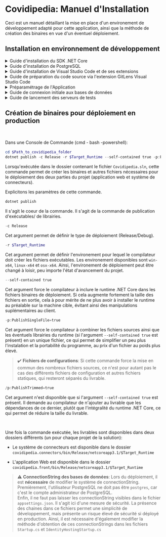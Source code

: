 # Covidipedia: Manuel d'Installation

Ceci est un manuel détaillant la mise en place d'un environement de développement adapté pour cette application, ainsi que la méthode de création des binaires en vue d'un éventuel déploiement.

## Installation en environnement de développement  

<details><summary>Guide d'installation du SDK .NET Core</summary>
<br>
Ce projet est développé sous l'environement .NET. Plus précisément, le software development kit utilisé est le [.NET Core SDK 3.1.406](https://dotnet.microsoft.com/download/dotnet/3.1), compatible pour Windows, Linux et MacOS.  

Dans une Console de Commande (cmd - bash -powershell):

```powershell linenums="1"
dotnet --version
```

Cette commande permet de vérifier que l'installation a bien fonctionnée. Dans le cas ou la commande n'est pas reconnue, il faut alors redémarer l'ordinateur.

> :heavy_check_mark: **Redémarrage**: Il est recommandé d'avoir au préalable procédé à l'étape d'installation de PostgreSQL avant d'effectuer un redémarrage, cette étape en demandant également un.

---
</details>

<details><summary>Guide d'installation de PostgreSQL</summary>

PostgreSQL est un système d'administration de base de données disponible à [cette addresse](https://www.postgresql.org/download/).

---
</details>

<details><summary>Guide d'installation de Visual Studio Code et de ses extensions</summary>
<br>

L'IDE utilisé lors du développement de ce projet est [Visual Studio Code](https://code.visualstudio.com/). Ci dessous est fournie une liste des extensions de l'IDE importantes utilisées lors du développement de l'application:

* C# Extension, *by Microsoft*
* Docker, *by Microsoft*
* Git Graph, *by mhutchie*
* Git History, *by Don Jayamanne*
* GitHub Pull Requests, *by GitHub*
* gitignore, *by CodeZombie*
* GitLens - Git supercharged, *by Eric Amodio*
* HTML CSS Support, *by ecmel*
* HTML Snippets, *by Mohamed Abusaid*
* IntelliSense for CSS, *by Zignd*
* Kubernetes, *by Microsoft*
* Live Share, *by Microsoft*
* Live Share Whiteboard, *by Jonathan Carter*
* markdownlint, *by David Anson*
* NuGet Gallery, *by pcislo*
* NuGet Package Manager, *by jmrog*
* Powershell, *by Microsoft*
* Remote - WSL, *by Microsoft*
* Todo Tree, *by Gruntfuggly*
* Visual Studio IntelliCode, *by Microsoft*

Aucune de ces extensions n'est obligatoire, cependant leur présence facilite grandement le développement. Elles sont toutes disponibles depuis l'Extension Marketplace de Visual Studio Code.

---
</details>

<details><summary>Guide de préparation du code source via l'extension GitLens Visual Studio Code</summary>
<br>
La première étape consiste à autoriser la connection entre l'extension de Visual Studio et Github. Une fois l'authentification validée, il est désormais temps de pull le repository sur la machine. Pour cela, dans Visual Studio Code:  
<br>
<br>
<img src="./readme_img/integration-github-0.jpg">
<br>
<br>
Une fois le repository local initialisé, il faut ajour le repository Github contenant le code source en temps que Remote:
<br>
<br>
<img src="./readme_img/integration-github-1.jpg">
<br>
<br>
On renseigne un nom, puis une URL de repository. On crée ensuite une nouvelle branche sur notre repository local:
<br>
<br>
<img src="./readme_img/integration-github-2.jpg">
<br>
<br>

On choisit à quelle branche du Github notre branche locale correspondra. Au moment de la création, on choisit alors l'option "Create and Switch". Visual Studio Code est alors prêt à l'utilisation.

---
</details>

<details><summary>Préparamétrage de l'Application</summary><br>

Dans une Console de Commande (cmd - bash -powershell):

```powershell linenums="1"
cd $Path_to_Covidipedia_Front_Folder
dotnet user-secrets init
dotnet user-secrets set SendGridUser Covidipedia
dotnet user-secrets set SendGridKey $SENDGRID_APIKEY
```

Cette manipulation permet d'éviter l'apparitition d'une `API Key Error` au démarrage de l'application.

> :heavy_check_mark: **API Key et Identifiants Administrateurs**: L'API Key SendGrid, ainsi que les identifiants administrateurs de base de l'application sont explicités dans le manuel d'utilisation, livré séparément.

> :warning: **ConnectionString des bases de données**: Lors du développement, il faut penser à adapter les connectionStrings dans le fichier `appsettings.json`. Pour cela, il faut remplacer le nom d'utilisateur et le mot de passe dans les connectionStrings `MainDBConnection` et `ApplicationDbContextConnection` par ceux définis lors de l'installation de PostgreSQL.

---
</details>

<details><summary>Guide de connexion initiale aux bases de données</summary><br>

Les étapes suivantes sont nécessaires uniquement lors du premier paramétrage de l'environement de déploiement sur une machine. A noter qu'elles sont également nécessaire lors du déploiement, s'agissant du build des deux bases de données de l'application.  
<br>

### Connexion initiale à la base de données principale

Dans une Console de Commande (cmd - bash -powershell):

```powershell hl_lines="6" linenums="1"
psql - U $PostgreSQL_Username
$PostgreSQL_Password
CREATE DATABASE bddcovidipedia;
\c bddcovidipedia;
\i $Path_to_scriptBDDindex
\i $Path_to_dataSet
```

La base de données principale est désormais créée et remplie de données utilisables pour tester les fonctionnalités de l'application lors du déploiement.

> :heavy_check_mark: **De l'intérêt de la dernière commande**: La dernière commande permet de remplir la base de données avec des données générées de façon cohérente. Lors d'un déploiement en production, il ne faut donc pas lancer cette commande, les données générées restant fictives.

<br>

### Connexion initiale à la base de données d'authentification

Pour des mesures de sécurité, le système d'authentification est relié à une base de données secondaire, qui doit également être paramétrée.  
Dans une Console de Commande (cmd - bash -powershell):

```powershell linenums="1"
dotnet tool install --global dotnet-ef
dotnet ef database update --context applicationdbcontext
```

Les deux databases sont désormais créées et prêtes à être utilisées.

---
</details>

<details><summary>Guide de lancement des serveurs de tests</summary><br>

Afin de tester l'application/le système de connecteurs, il est tout d'abord nécessaire de lancer le service PostgreSQL.  
Dans une Console de Commande (cmd - bash -powershell):

```powershell linenums="1"
postgres -D $Path_to_PostgreSQL_data_folder
```

L'environement de développement est désormais prêt à l'utilisation.

<br>

<h4><ins> Tester l'Application Web </ins></h4>

Dans une Console de Commande (cmd - bash -powershell):

```powershell linenums="1"
cd $Path_to_covidipedia_front_folder
dotnet run
```

Si la commande `dotnet run` est exécutée dans le dossier où se situe le fichier `covidipedia.front.csproj`, un système d'hosting Microsoft va se lancer. Au bout de quelques secondes, le port du localhost sur lequel est hébergé l'application web sera mis à disposition.

> :warning: **Hosting Microsoft et Cache du Navigateur**: Lorsque le code source de l'application est modifié, il est nécessaire, après sauvegarde des modifications, de relancer le système d'host Microsoft à l'aide la commande `dotnet run` afin que celles ci soient prises en compte. De même, il peut être nécessaire de vider le cache du navigateur lors de la modification des fichiers Javascript et CSS.  

> :heavy_check_mark: **Commande dotnet run**: La commande `dotnet run` permet de tester l'application en cours de développement. Pour cela, des fichiers binaires temporaires sont générés dans les dossiers `/bin/` et `/obj/`. Il est recommandé de rajouter ces dossiers au fichier `.gitignore`, voir de les supprimer avant de procéder à un commit/push.

<br>

<h4><ins> Tester le Système de connecteurs </ins></h4>

Dans une Console de Commande (cmd - bash -powershell):

```powershell linenums="1"
cd $Path_to_covidipedia_connectors_folder
dotnet run
```

Si la commande `dotnet run` est exécutée dans le dossier où se situe le fichier `covidipedia.connectors.csproj`, un système d'hosting Microsoft va se lancer. Au bout de quelques secondes, le service aura terminé la mise à jour de la base de données, et le système d'hosting s'arrêtera de lui même.

> :heavy_check_mark: **Commande dotnet run**: La commande `dotnet run` permet de tester l'application en cours de développement. Pour cela, des fichiers binaires temporaires sont générés dans les dossiers `/bin/` et `/obj/`. Il est recommandé de rajouter ces dossiers au fichier `.gitignore`, voir de les supprimer avant de procéder à un commit/push.

---
</details>

## Création de binaires pour déploiement en production

<br>

Dans une Console de Commande (cmd - bash -powershell):

```powershell linenums="1"
cd $Path_to_covidipedia_folder
dotnet publish -c Release -r $Target_Runtime --self-contained true -p:PublishSingleFile=true /p:PublishTrimmed=true 
```

Lorsqu'exécutée dans le dossier contenant le fichier `Covidipedia.sln`, cette commande permet de créer les binaires et autres fichiers nécessaires pour le déploiement des deux parties du projet (application web et système de connecteurs).  

Explicitons les paramètres de cette commande.

```powershell
dotnet publish
```

Il s'agit le coeur de la commande. Il s'agit de la commande de publication d'exécutables/ de librairies.

```powershell
-c Release
```

Cet argument permet de définir le type de déploiement (Release/Debug).

```powershell
-r $Target_Runtime
```

Cet argument permet de définir l'environement pour lequel le compilateur doit créer les fichiers exécutables. Les environement disponibles sont `win-x64`, `linux-x64` et `osx-x64`. Ainsi, l'environement de déploiement peut être changé à loisir, peu importe l'état d'avancement du projet.

```powershell
--self-contained true
```

Cet argument force le compilateur à inclure le runtime .NET Core dans les fichiers binaires de déploiement. Si cela augmente fortement la taille des fichiers en sortie, cela à pour mérite de ne plus avoir à installer le runtime au préalable sur la machine cible, évitant ainsi des manipulations suplémentaires au client.

```powershell
-p:PublishSingleFile=true
```

Cet argument force le compilateur à combiner les fichiers sources ainsi que les éventuels librairies du runtime (si l'argument `--self-contained true` est présent) en un unique fichier, ce qui permet de simplifier un peu plus l'instalation et la portabilité du programme, au prix d'un fichier au poids plus élevé.

> :heavy_check_mark: **Fichiers de configurations**: Si cette commande force la mise en commun des nombreux fichiers sources, ce n'est pour autant pas le cas des différents fichiers de configuration et autres fichiers statiques, qui resteront séparés du livrable.

```powershell
/p:PublishTrimmed=true
```

Cet argument n'est disponible que si l'argument `--self-contained true` est présent. Il demande au compilateur de n'ajouter au livrable que les dépendances de ce dernier, plutôt que l'intégralité du runtime .NET Core, ce qui permet de réduire la taille du livrable.

<br>

Une fois la commande exécutée, les livrables sont disponibles dans deux dossiers différents (un pour chaque projet de la solution):

* Le système de connecteurs est disponible dans le dossier `covidipedia.connectors/bin/Release/netcoreapp3.1/$Target_Runtime`

* L'application Web est disponible dans le dossier `covidipedia.front/bin/Release/netcoreapp3.1/$Target_Runtime`

> :warning: **ConnectionString des bases de données**: Lors du déploiement, il est **nécessaire** de modifier le système de connectionString.  Premièrement, l'utilisateur PostgreSQL ne doit pas être `postgres`, car c'est le compte administrateur de PostgreSQL.  
Enfin, il ne faut pas laisser les connectionString visibles dans le fichier `appsettings.json`. Il s'agit ici d'une mesure de sécurité. La présence des chaines dans ce fichiers permet une simplicité de développement, mais présente un risque élevé de sécurité si déployé en production. Ainsi, il est nécessaire d'également modifier la méthode d'obtention de ces connectionStrings dans les fichiers `Startup.cs` et `IdentityHostingStartup.cs`

